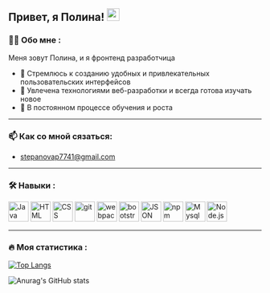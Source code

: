 
<h2>
  Привет, я Полина!
  <img src="https://media.giphy.com/media/hvRJCLFzcasrR4ia7z/giphy.gif" width="25px"/>
</h2>

### :woman_technologist: Обо мне :
Меня зовут Полина, и я фронтенд разработчица
- 🎨 Стремлюсь к созданию удобных и привлекательных пользовательских интерфейсов
- 🚀 Увлечена технологиями веб-разработки и всегда готова изучать новое
- 🌱 В постоянном процессе обучения и роста

---

### 📫 Как со мной сязаться: 
- stepanovap7741@gmail.com

---

### :hammer_and_wrench: Навыки :
<div>
  <img src="https://cdn.jsdelivr.net/gh/devicons/devicon@latest/icons/javascript/javascript-original.svg" 
 title="Java" width="40" height="40" />
 <img src="https://cdn.jsdelivr.net/gh/devicons/devicon@latest/icons/html5/html5-original.svg" title="HTML" width="40" height="40" />
  <img src="https://cdn.jsdelivr.net/gh/devicons/devicon@latest/icons/css3/css3-original.svg" title="CSS" width="40" height="40" />
   <img src="https://cdn.jsdelivr.net/gh/devicons/devicon@latest/icons/git/git-original.svg" title="git" width="40" height="40" />
    <img src="https://cdn.jsdelivr.net/gh/devicons/devicon@latest/icons/webpack/webpack-original.svg" title="webpack" width="40" height="40" />
      <img src="https://cdn.jsdelivr.net/gh/devicons/devicon@latest/icons/bootstrap/bootstrap-original.svg" title="bootstrap" width="40" height="40" />
        <img src="https://cdn.jsdelivr.net/gh/devicons/devicon@latest/icons/json/json-original.svg" title="JSON" width="40" height="40" />
  <img src="https://cdn.jsdelivr.net/gh/devicons/devicon@latest/icons/npm/npm-original-wordmark.svg" title="npm" width="40" height="40" />
      <img src="https://cdn.jsdelivr.net/gh/devicons/devicon@latest/icons/mysql/mysql-original.svg" title="Mysql" width="40" height="40" />
      <img src="https://cdn.jsdelivr.net/gh/devicons/devicon@latest/icons/nodejs/nodejs-plain-wordmark.svg" title="Node.js" width="40" height="40" />

---

### :fire: Моя статистика :
[![Top Langs](https://github-readme-stats.vercel.app/api/top-langs/?username=Pstepanova21&layout=compact&theme=vision-friendly-dark)](https://github.com/anuraghazra/github-readme-stats)

![Anurag's GitHub stats](https://github-readme-stats.vercel.app/api?username=Pstepanova21&theme=onedark_icons=true)
          
<!--
**Pstepanova21/Pstepanova21** is a ✨ _special_ ✨ repository because its `README.md` (this file) appears on your GitHub profile.

Here are some ideas to get you started:

- 🔭 I’m currently working on ...
- 🌱 I’m currently learning ...
- 👯 I’m looking to collaborate on ...
- 🤔 I’m looking for help with ...
- 💬 Ask me about ...
- 📫 How to reach me: ...
- 😄 Pronouns: ...
- ⚡ Fun fact: ...
-->
